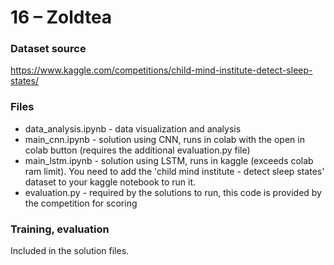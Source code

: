 # 16 – Zoldtea
### Dataset source
https://www.kaggle.com/competitions/child-mind-institute-detect-sleep-states/

### Files
- data_analysis.ipynb - data visualization and analysis
- main_cnn.ipynb - solution using CNN, runs in colab with the open in colab button (requires the additional evaluation.py file)
- main_lstm.ipynb - solution using LSTM, runs in kaggle (exceeds colab ram limit). You need to add the 'child mind institute - detect sleep states' dataset to your kaggle notebook to run it.
- evaluation.py - required by the solutions to run, this code is provided by the competition for scoring

### Training, evaluation

Included in the solution files.
